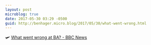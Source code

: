 ```yaml
---
layout: post
microblog: true
date: 2017-05-30 03:29 -0500
guid: http://benhager.micro.blog/2017/05/30/what-went-wrong.html
---
```

🛩 [What went wrong at BA? - BBC News](http://www.bbc.com/news/business-40082631)
